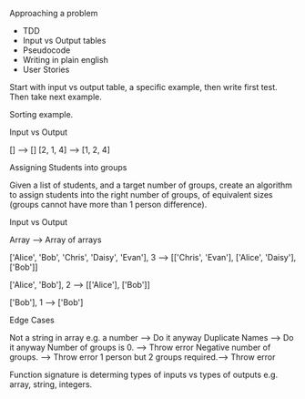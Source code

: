 Approaching a problem

- TDD
- Input vs Output tables
- Pseudocode 
- Writing in plain english
- User Stories

Start with input vs output table, a specific example, then write first test. Then take next example. 

Sorting example.

Input vs Output

[] --> []
[2, 1, 4] --> [1, 2, 4]

Assigning Students into groups

Given a list of students, and a target number of groups, create an algorithm to assign students into the right number of groups, of equivalent sizes (groups cannot have more than 1 person difference).

Input vs Output

Array --> Array of arrays

['Alice', 'Bob', 'Chris', 'Daisy', 'Evan'], 3
--> [['Chris', 'Evan'], ['Alice', 'Daisy'], ['Bob']]

['Alice', 'Bob'], 2 --> [['Alice'], ['Bob']]

['Bob'], 1 --> ['Bob']

Edge Cases

Not a string in array e.g. a number --> Do it anyway
Duplicate Names --> Do it anyway
Number of groups is 0. --> Throw error
Negative number of groups. --> Throw error
1 person but 2 groups required.--> Throw error

Function signature is determing types of inputs vs types of outputs e.g. array, string, integers.

